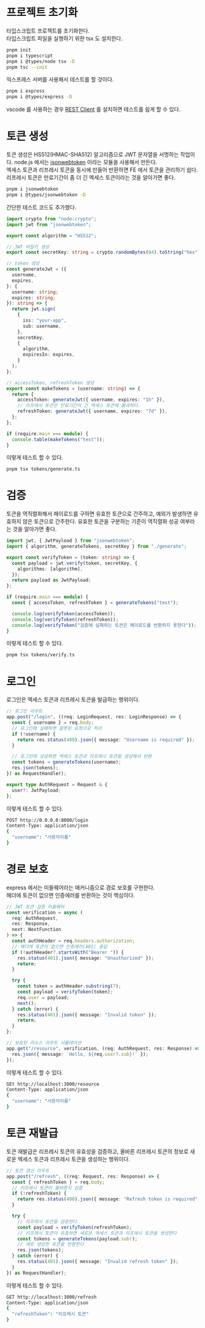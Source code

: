 # 프로젝트 초기화

타입스크립트 프로젝트를 초기화한다.  
타입스크립트 파일을 실행하기 위한 tsx 도 설치한다.

```sh
pnpm init
pnpm i typescript
pnpm i @types/node tsx -D
pnpm tsc --init
```

익스프레스 서버를 사용해서 테스트를 할 것이다.

```sh
pnpm i express
pnpm i @types/express -D
```

vscode 를 사용하는 경우 [REST Client](https://marketplace.visualstudio.com/items?itemName=humao.rest-client) 를 설치하면 테스트를 쉽게 할 수 있다.

# 토큰 생성

토큰 생성은 HS512(HMAC-SHA512) 알고리즘으로 JWT 문자열을 서명하는 작업이다.
node.js 에서는 [jsonwebtoken](https://www.npmjs.com/package/jsonwebtoken) 이라는 모듈을 사용해서 만든다.  
엑세스 토큰과 리프레시 토큰을 동시에 만들어 반환하면 FE 에서 토큰을 관리하기 쉽다.
리프레시 토큰은 만료기간이 좀 더 긴 엑세스 토큰이라는 것을 알아가면 좋다.

```sh
pnpm i jsonwebtoken
pnpm i @types/jsonwebtoken -D
```

간단한 테스트 코드도 추가했다.

```ts
import crypto from "node:crypto";
import jwt from "jsonwebtoken";

export const algorithm = "HS512";

// JWT 비밀키 생성
export const secretKey: string = crypto.randomBytes(64).toString("hex");

// token 생성
const generateJwt = ({
  username,
  expires,
}: {
  username: string;
  expires: string;
}): string => {
  return jwt.sign(
    {
      iss: "your-app",
      sub: username,
    },
    secretKey,
    {
      algorithm,
      expiresIn: expires,
    }
  );
};

// accessToken, refreshToken 생성
export const makeTokens = (username: string) => {
  return {
    accessToken: generateJwt({ username, expires: "1h" }),
    // 리프레시 토큰은 만료기간이 긴 엑세스 토큰에 불과하다.
    refreshToken: generateJwt({ username, expires: "7d" }),
  };
};

if (require.main === module) {
  console.table(makeTokens("test"));
}
```

이렇게 테스트 할 수 있다.

```sh
pnpm tsx tokens/generate.ts
```

# 검증

토큰을 역직렬화해서 페이로드를 구하면 유효한 토큰으로 간주하고, 예외가 발생하면 유효하지 않은 토큰으로 간주한다.
유효한 토큰을 구분하는 기준이 역직렬화 성공 여부라는 것을 알아가면 좋다.

```ts
import jwt, { JwtPayload } from "jsonwebtoken";
import { algorithm, generateTokens, secretKey } from "./generate";

export const verifyToken = (token: string) => {
  const payload = jwt.verify(token, secretKey, {
    algorithms: [algorithm],
  });
  return payload as JwtPayload;
};

if (require.main === module) {
  const { accessToken, refreshToken } = generateTokens("test");

  console.log(verifyToken(accessToken));
  console.log(verifyToken(refreshToken));
  console.log(verifyToken("검증에 실패하는 토큰은 페이로드를 반환하지 못한다"));
}
```

이렇게 테스트 할 수 있다.

```sh
pnpm tsx tokens/verify.ts
```

# 로그인

로그인은 엑세스 토큰과 리프레시 토큰을 발급하는 행위이다.

```ts
// 로그인 라우트
app.post("/login", ((req: LoginRequest, res: LoginResponse) => {
  const { username } = req.body;
  // 로그인에 실패하면 잘못된 요청으로 처리
  if (!username) {
    return res.status(400).json({ message: "Username is required" });
  }

  // 로그인에 성공하면 엑세스 토큰과 리프레시 토큰을 생성해서 반환
  const tokens = generateTokens(username);
  res.json(tokens);
}) as RequestHandler);

export type AuthRequest = Request & {
  user?: JwtPayload;
};
```

이렇게 테스트 할 수 있다.

```sh
POST http://0.0.0.0:8000/login
Content-Type: application/json
{
  "username": "사용자이름"
}
```

# 경로 보호

express 에서는 미들웨어라는 매커니즘으로 경로 보호를 구현한다.  
헤더에 토큰이 없으면 인증에러를 반환하는 것이 핵심이다.

```ts
// JWT 토큰 검증 미들웨어
const verification = async (
  req: AuthRequest,
  res: Response,
  next: NextFunction
) => {
  const authHeader = req.headers.authorization;
  // 헤더에 토큰이 없으면 인증에러(401) 응답
  if (!authHeader?.startsWith("Bearer ")) {
    res.status(401).json({ message: "Unauthorized" });
    return;
  }

  try {
    const token = authHeader.substring(7);
    const payload = verifyToken(token);
    req.user = payload;
    next();
  } catch (error) {
    res.status(401).json({ message: "Invalid token" });
    return;
  }
};

// 보호된 리소스 라우트 시뮬레이션
app.get("/resource", verification, (req: AuthRequest, res: Response) => {
  res.json({ message: `Hello, ${req.user?.sub}!` });
});
```

이렇게 테스트 할 수 있다.

```sh
GEt http://localhost:3000/resource
Content-Type: application/json
{
  "username": "사용자이름"
}
```

# 토큰 재발급

토큰 재발급은 리프레시 토큰의 유효성을 검증하고, 올바른 리프레시 토큰의 정보로 새로운 엑세스 토큰과 리프레시 토큰을 생성하는 행위이다.

```ts
// 토큰 갱신 라우트
app.post("/refresh", ((req: Request, res: Response) => {
  const { refreshToken } = req.body;
  // 리프레시 토큰이 올바른지 검증
  if (!refreshToken) {
    return res.status(400).json({ message: "Refresh token is required" });
  }

  try {
    // 리프레시 토큰을 검증한다
    const payload = verifyToken(refreshToken);
    // 리프레시 토큰이 유효하면 새로운 액세스 토큰과 리프레시 토큰을 생성한다
    const tokens = generateTokens(payload.sub!);
    // 새로 생성한 토큰을 반환한다
    res.json(tokens);
  } catch (error) {
    res.status(401).json({ message: "Invalid refresh token" });
  }
}) as RequestHandler);
```

이렇게 테스트 할 수 있다.

```sh
GET http://localhost:3000/refresh
Content-Type: application/json
{
  "refreshToken": "리프레시 토큰"
}
```
